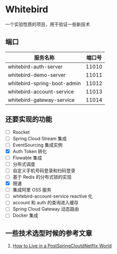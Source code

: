# Whitebird

一个实验性质的项目，用于验证一些新技术

## 端口

| 服务名称                    | 端口号 |
| --------------------------- | ------ |
| whitebird-auth-server       | 11010  |
| whitebird-demo-server       | 11011  |
| whitebird-spring-boot-admin | 11012  |
| whitebird-account-service   | 11013  |
| whitebird-gateway-service   | 11014  |

## 还要实现的功能

-   [ ] Rsocket
-   [ ] Spring Cloud Stream 集成
-   [ ] EventSourcing 集成实例
-   [x] Auth Token 转化
-   [ ] Flowable 集成
-   [ ] 分布式调度
-   [ ] 自定义手机号码登录和扫码登录
-   [ ] 基于 Redis 的分布式锁的实现
-   [x] 限速
-   [ ] 集成阿里 OSS 服务
-   [ ] whitebird-account-service reactive 化
-   [ ] account 和 auth 的查询进入缓存
-   [ ] Spring Cloud Gateway 动态路由
-   [ ] Docker 集成

## 一些技术选型时候的参考文章

1. [How to Live in a PostSpringCloutdNetflix World](https://www.slideshare.net/SpringCentral/how-to-live-in-a-postspringcloudnetflix-world)
